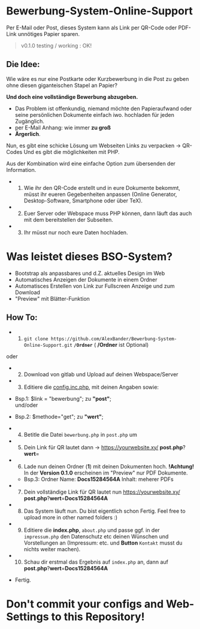 # Bewerbung-System-Online-Support

Per E-Mail oder Post, dieses System kann als Link per QR-Code oder PDF-Link unnötiges Papier sparen.

> v0.1.0 testing / working : OK!

## Die Idee:

Wie wäre es nur eine Postkarte oder Kurzbewerbung in die Post zu geben ohne diesen giganteischen Stapel an Papier?

**Und doch eine vollständige Bewerbung abzugeben.**

* Das Problem ist offenkundig, niemand möchte den Papieraufwand oder seine persönlichen Dokumente einfach iwo. hochladen für jeden Zugänglich.
* per E-Mail Anhang: wie immer __zu groß__
* **__Ärgerlich__**.

Nun, es gibt eine schicke Lösung um Webseiten Links zu verpacken -> QR-Codes
Und es gibt die möglichkeiten mit PHP.

Aus der Kombination wird eine einfache Option zum übersenden der Information.

* 1. Wie ihr den QR-Code erstellt und in eure Dokumente bekommt, müsst ihr eueren Gegebenheiten anpassen (Online Generator, Desktop-Software, Smartphone oder über TeX).
* 2. Euer Server oder Webspace muss PHP können, dann läuft das auch mit dem bereitstellen der Subseiten.
* 3. Ihr müsst nur noch eure Daten hochladen.

# Was leistet dieses BSO-System?
* Bootstrap als anpassbares und d.Z. aktuelles Design im Web
* Automatisches Anzeigen der Dokumente in einem Ordner
* Automatisces Erstellen von Link zur Fullscreen Anzeige und zum Download
* "Preview" mit Blätter-Funktion


## How To:

* 1. `git clone https://github.com/AlexBander/Bewerbung-System-Online-Support.git` __`/Ordner`__   ( **/Ordner** ist Optional)

oder

  * 2. Download von gitlab und Upload auf deinen Webspace/Server

* 3. Editiere die [config.inc.php](config.inc.php), mit deinen Angaben sowie:
 *   Bsp.1:     $link = "bewerbung"; zu **"post"**;  
          und/oder
 *   Bsp.2:      $methode="get";   zu **"wert"**;  
* 4. Betitle die Datei `bewerbung.php` in `post.php` um
* 5. Dein Link für QR lautet dann -> https://yourwebsite.xy/ **post.php**?**wert**=
* 6. Lade nun deinen Ordner (**1**) mit deinen Dokumenten hoch. **!__Achtung__!** In der __Version 0.1.0__ erscheinen im "Preview" nur PDF Dokumente.
  *   Bsp.3: Ordner Name: **Docs15284564A**   Inhalt: meherer PDFs  
* 7. Dein vollständige Link für QR lautet nun https://yourwebsite.xy/ **post.php**?**wert**=**Docs15284564A**
* 8. Das System läuft nun. Du bist eigentlich schon Fertig. Feel free to upload more in other named folders :)
* 9. Editiere die **index.php**, `about.php` und passe ggf. in der `impressum.php` den Datenschutz etc deinen Wünschen und Vorstellungen an (Impressum: etc. und **Button** `Kontakt` musst du nichts weiter machen).
* 10. Schau dir erstmal das Ergebnis auf `index.php` an, dann auf  **post.php**?**wert**=**Docs15284564A**
* Fertig.

# Don't commit your configs and Web-Settings to this Repository!
